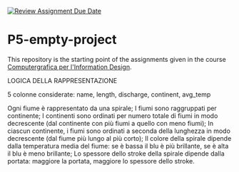 [![Review Assignment Due Date](https://classroom.github.com/assets/deadline-readme-button-22041afd0340ce965d47ae6ef1cefeee28c7c493a6346c4f15d667ab976d596c.svg)](https://classroom.github.com/a/rKbf-r4Q)
# P5-empty-project
This repository is the starting point of the assignments given in the course [Computergrafica per l'Information Design](https://www11.ceda.polimi.it/schedaincarico/schedaincarico/controller/scheda_pubblica/SchedaPublic.do?&evn_default=evento&c_classe=834257&lang=IT&__pj0=0&__pj1=9c10fe379e96db59d55d49b6b4252c5e).


LOGICA DELLA RAPPRESENTAZIONE

5 colonne considerate: name, length, discharge, continent, avg_temp

Ogni fiume è rappresentato da una spirale;
I fiumi sono raggruppati per continente;
I continenti sono ordinati per numero totale di fiumi in modo decrescente (dal continente con più fiumi a quello con meno fiumi);
In ciascun continente, i fiumi sono ordinati a seconda della lunghezza in modo decrescente (dal fiume più lungo al più corto);
Il colore della spirale dipende dalla temperatura media del fiume: se è bassa il blu è più brillante, se è alta il blu è meno brillante;
Lo spessore dello stroke della spirale dipende dalla portata: maggiore la portata, maggiore lo spessore dello stroke.